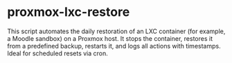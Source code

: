 # proxmox-lxc-restore
This script automates the daily restoration of an LXC container (for example, a Moodle sandbox) on a Proxmox host. It stops the container, restores it from a predefined backup, restarts it, and logs all actions with timestamps. Ideal for scheduled resets via cron.
